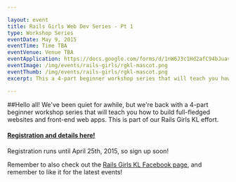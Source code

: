 ```yaml
---

layout: event
title: Rails Girls Web Dev Series - Pt 1
type: Workshop Series
eventDate: May 9, 2015
eventTime: Time TBA
eventVenue: Venue TBA
eventApplication: https://docs.google.com/forms/d/1nW6J3c1Hd2afC94bJuav8cFNKXqSMIRdJ2HNroWoCJw/viewform
eventImage: /img/events/rails-girls/rgkl-mascot.png
eventThumb: /img/events/rails-girls/rgkl-mascot.png
excerpt: This a 4-part beginner workshop series that will teach you how to build full-fledged websites and front-end web apps. 

---
```


##Hello all!
We've been quiet for awhile, but we're back with a 4-part beginner workshop series that will teach you how to build full-fledged websites and front-end web apps. This is part of our Rails Girls KL effort. 

#### **[Registration and details here!](https://docs.google.com/forms/d/1nW6J3c1Hd2afC94bJuav8cFNKXqSMIRdJ2HNroWoCJw/viewform)**
Registration runs until April 25th, 2015, so sign up soon!

Remember to also check out the [Rails Girls KL Facebook page](https://www.facebook.com/railsgirlskl?fref=nf), and remember to like it for the latest events!